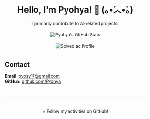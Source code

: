 <!-- Full-width Header Image -->

<!-- Centered Content Container -->
<div align="center" style="max-width: 800px; margin: auto; padding: 20px;">

  # Hello, I'm Pyohya! 👋 (｡•́︿•̀｡)

  <p>I primarily contribute to AI-related projects.</p>

  <!-- GitHub Stats -->
  <div style="margin: 20px 0;">
    <img src="https://github-readme-stats.vercel.app/api?username=Pyohya&show_icons=true&theme=tokyonight" alt="Pyohya's GitHub Stats" />
  </div>

  <!-- Solved.ac Profile -->
  <div style="margin: 20px 0;">
    <img src="http://mazassumnida.wtf/api/v2/generate_badge?boj=pyohya" alt="Solved.ac Profile" />
  </div>

  <!-- Contact Section -->
  <div style="width: 100%; text-align: left; margin: 40px 0;">
    <h2>Contact</h2>
    <ul style="list-style-type: none; padding-left: 0;">
      <li><strong>Email:</strong> <a href="pyosy17@gmail.com">pyosy17@gmail.com</a></li>
      <!--  <li><strong>Blog:</strong> <a href="https://pyohya.github.io" target="_blank">https://pyohya.github.io</a></li> -->
      <li><strong>GitHub:</strong> <a href="https://github.com/Pyohya" target="_blank">github.com/Pyohya</a></li>
    </ul>
  </div>

  <!-- Footer -->
  <hr style="border: 0; height: 1px; background: #ddd; margin: 40px 0;">

  <p>⭐️ Follow my activities on GitHub!</p>

</div>
